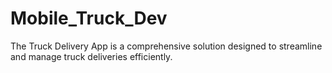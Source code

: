 # Mobile_Truck_Dev
The Truck Delivery App is a comprehensive solution designed to streamline and manage truck deliveries efficiently.

